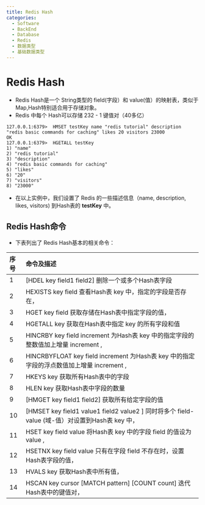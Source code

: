 ```yaml
---
title: Redis Hash
categories:
  - Software
  - BackEnd
  - Database
  - Redis
  - 数据类型
  - 基础数据类型
---
```

# Redis Hash

- Redis Hash是一个 String类型的 field(字段）和 value(值）的映射表，类似于Map,Hash特别适合用于存储对象。
- Redis 中每个 Hash可以存储 232 - 1 键值对（40多亿）

```
127.0.0.1:6379>  HMSET testKey name "redis tutorial" description "redis basic commands for caching" likes 20 visitors 23000
OK
127.0.0.1:6379>  HGETALL testKey
1) "name"
2) "redis tutorial"
3) "description"
4) "redis basic commands for caching"
5) "likes"
6) "20"
7) "visitors"
8) "23000"
```

- 在以上实例中，我们设置了 Redis 的一些描述信息（name, description, likes, visitors) 到Hash表的 **testKey** 中。

## Redis Hash命令

- 下表列出了 Redis Hash基本的相关命令：

| 序号 | 命令及描述                                                   |
| :--- | :----------------------------------------------------------- |
| 1    | [HDEL key field1 field2\]  删除一个或多个Hash表字段          |
| 2    | HEXISTS key field  查看Hash表 key 中，指定的字段是否存在，     |
| 3    | HGET key field  获取存储在Hash表中指定字段的值，              |
| 4    | HGETALL key  获取在Hash表中指定 key 的所有字段和值           |
| 5    | HINCRBY key field increment  为Hash表 key 中的指定字段的整数值加上增量 increment , |
| 6    | HINCRBYFLOAT key field increment  为Hash表 key 中的指定字段的浮点数值加上增量 increment , |
| 7    | HKEYS key  获取所有Hash表中的字段                            |
| 8    | HLEN key  获取Hash表中字段的数量                             |
| 9    | [HMGET key field1 field2\]  获取所有给定字段的值             |
| 10   | [HMSET key field1 value1 field2 value2 \]  同时将多个 field-value (域-值）对设置到Hash表 key 中， |
| 11   | HSET key field value  将Hash表 key 中的字段 field 的值设为 value , |
| 12   | HSETNX key field value  只有在字段 field 不存在时，设置Hash表字段的值， |
| 13   | HVALS key  获取Hash表中所有值，                               |
| 14   | HSCAN key cursor [MATCH pattern\] [COUNT count]  迭代Hash表中的键值对， |